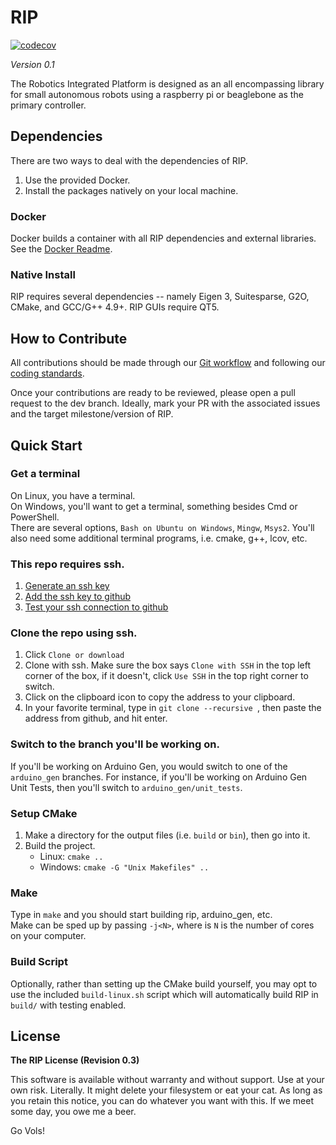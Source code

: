 # RIP

[![codecov](https://codecov.io/gh/utk-robotics-2017/rip/branch/master/graph/badge.svg?token=KqhG5MRr9F)](https://codecov.io/gh/utk-robotics-2017/rip)

*Version 0.1*

The Robotics Integrated Platform is designed as an all encompassing library for small autonomous robots using a raspberry pi or beaglebone as the primary controller.

## Dependencies
There are two ways to deal with the dependencies of RIP.

1. Use the provided Docker.
2. Install the packages natively on your local machine.

### Docker
Docker builds a container with all RIP dependencies and external libraries.
See the [Docker Readme](docs/Docker.md).


### Native Install
RIP requires several dependencies -- namely Eigen 3, Suitesparse, G2O, CMake, and GCC/G++ 4.9+. RIP GUIs require QT5.

## How to Contribute
All contributions should be made through our [Git workflow](https://github.com/utk-robotics-2017/rip/wiki/Git-Workflow) and following our [coding standards](https://github.com/utk-robotics-2017/rip/wiki/Coding-Standards).

Once your contributions are ready to be reviewed, please open a pull request to the dev branch. Ideally, mark your PR with the associated issues and the target milestone/version of RIP.

## Quick Start

### Get a terminal
On Linux, you have a terminal.  
On Windows, you'll want to get a terminal, something besides Cmd or PowerShell.  
There are several options, `Bash on Ubuntu on Windows`, `Mingw`, `Msys2`. You'll also need some additional terminal programs, i.e. cmake, g++, lcov, etc.

### This repo requires ssh.
1. [Generate an ssh key](https://help.github.com/articles/generating-a-new-ssh-key-and-adding-it-to-the-ssh-agent/)
2. [Add the ssh key to github](https://help.github.com/articles/adding-a-new-ssh-key-to-your-github-account/)
3. [Test your ssh connection to github](https://help.github.com/articles/testing-your-ssh-connection/)

### Clone the repo using ssh.
1. Click `Clone or download`
2. Clone with ssh. Make sure the box says `Clone with SSH` in the top left corner of the box, if it doesn't, click `Use SSH` in the top right corner to switch.
3. Click on the clipboard icon to copy the address to your clipboard.
4. In your favorite terminal, type in `git clone --recursive `, then paste the address from github, and hit enter.

### Switch to the branch you'll be working on.
If you'll be working on Arduino Gen, you would switch to one of the `arduino_gen` branches. For instance, if you'll be working on Arduino Gen Unit Tests, then you'll switch to `arduino_gen/unit_tests`.

### Setup CMake
1. Make a directory for the output files (i.e. `build` or `bin`), then go into it.
2. Build the project.
    * Linux: `cmake ..`
    * Windows: `cmake -G "Unix Makefiles" ..`

### Make
Type in `make` and you should start building rip, arduino_gen, etc.  
Make can be sped up by passing `-j<N>`, where is `N` is the number of cores on your computer.

### Build Script
Optionally, rather than setting up the CMake build yourself, you may opt to use the included `build-linux.sh` script which will automatically build RIP in `build/` with testing enabled.

## License
**The RIP License (Revision 0.3)**

This software is available without warranty and without support. Use at your own risk. Literally. It might delete your filesystem or eat your cat. As long as you retain this notice, you can do whatever you want with this. If we meet some day, you owe me a beer.

Go Vols!
